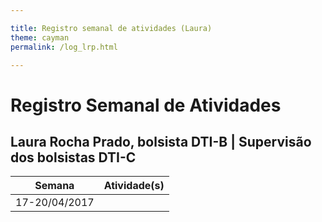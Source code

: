 ```yaml
---

title: Registro semanal de atividades (Laura)
theme: cayman
permalink: /log_lrp.html

---
```


# Registro Semanal de Atividades
## Laura Rocha Prado, bolsista DTI-B | Supervisão dos bolsistas DTI-C

Semana | Atividade(s)
------------ | -------------
17-20/04/2017 | 